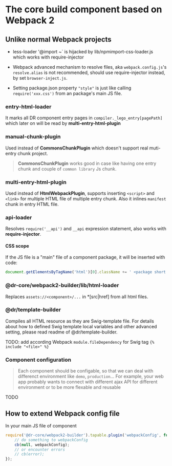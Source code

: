 The core build component based on Webpack 2
=========
## Unlike normal Webpack projects

- less-loader '@import ~<package>` is hijacked by lib/npmimport-css-loader.js which works with require-injector

- Webpack advanced mechanism to resolve files, aka `webpack.config.js`'s `resolve.alias` is not recommended,
should use require-injector instead, by set `browser-inject.js`.

- Setting package.json property `"style"` is just like calling `require('xxx.css')` from an package's main JS file.

### entry-html-loader
It marks all DR component entry pages in `compiler._lego_entry[pagePath]` which later on will be read by
**multi-entry-html-plugin**

### manual-chunk-plugin
Used instead of **CommonsChunkPlugin** which doesn't support real muti-entry chunk project.
> **CommonsChunkPlugin** works good in case like having one entry chunk and couple of `common library` Js chunk.

### multi-entry-html-plugin
Used instead of **HtmlWebpackPlugin**, supports inserting `<script>` and `<link>` for multiple HTML file of multiple entry chunk.
Also it inlines `manifest` chunk in entry HTML file.

### api-loader
Resolves `require('__api')` and `__api` expression statement, also works with **require-injector**.
#### CSS scope
If the JS file is a "main" file of a component package, it will be inserted with code:
```js
document.getElementsByTagName('html')[0].className += ' <package short name>';
```

### @dr-core/webpack2-builder/lib/html-loader
Replaces `assets://<component>/...` in *[src|href] from all html files.

### @dr/template-builder
Compiles all HTML resource as they are Swig-template file.
For details about how to defined Swig template local variables and other advanced setting,
please read readme of @dr/template-builder.

TODO: add according Webpack `module.fileDependency` for Swig tag `{% include "<file>" %}`

### Component configuration
> Each component should be configable, so that we can deal with differenct environment like `demo`, `production`...
For example, your web app probably wants to connect with different ajax API for different environment or to be more flexable and
reusable

TODO

## How to extend Webpack config file
In your main JS file of component
```js
require('@dr-core/webpack2-builder').tapable.plugin('webpackConfig', function(webpackConfig, cb) {
	// do something to webpackConfig
	cb(null, webpackConfig);
	// or encounter errors
	// cb(error);
});
```



